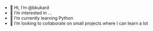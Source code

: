 - 👋 Hi, I’m @bkukard
- 👀 I’m interested in ...
- 🌱 I’m currently learning Python
- 💞️ I’m looking to collaborate on small projects where I can learn a lot

<!---
bkukard/bkukard is a ✨ special ✨ repository because its `README.md` (this file) appears on your GitHub profile.
You can click the Preview link to take a look at your changes.
--->
